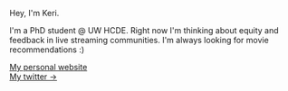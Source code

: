 Hey, I'm Keri.

I'm a PhD student @ UW HCDE. Right now I'm thinking about equity and feedback in live streaming communities. I'm always looking for movie recommendations :) 

[My personal website](https://keri.xyz/) <br />
[My twitter →](https://twitter.com/kerixyz)


<!--
**kerixyz/kerixyz** is a ✨ _special_ ✨ repository because its `README.md` (this file) appears on your GitHub profile.

Here are some ideas to get you started:

- 🔭 I’m currently working on ...
- 🌱 I’m currently learning ...
- 👯 I’m looking to collaborate on ...
- 🤔 I’m looking for help with ...
- 💬 Ask me about ...
- 📫 How to reach me: ...
- 😄 Pronouns: ...
- ⚡ Fun fact: ...
-->
